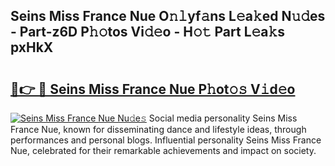 ## Seins Miss France Nue O𝚗𝚕yf𝚊ns L𝚎a𝚔ed N𝚞𝚍es - Part-z6D P𝚑𝚘tos Vi𝚍𝚎o - H𝚘𝚝 Part L𝚎a𝚔s pxHkX

# <h2><a href="http://kf54oyq.oniu.top/?m=Seins+Miss+France+Nue">🔗👉 🔴 Seins Miss France Nue P𝚑ot𝚘𝚜 V𝚒d𝚎o</a></h2>

[![Seins Miss France Nue Nu𝚍e𝚜](https://i.imgur.com/0qMVB7G.gif)](http://kf54oyq.oniu.top/?m=Seins+Miss+France+Nue)
Social media personality Seins Miss France Nue, known for disseminating dance and lifestyle ideas, through performances and personal blogs. Influential personality Seins Miss France Nue, celebrated for their remarkable achievements and impact on society.  
